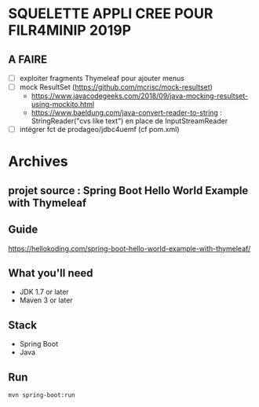 # SQUELETTE APPLI CREE POUR FILR4MINIP 2019P

## A FAIRE
 - [ ] exploiter fragments Thymeleaf pour ajouter menus
 - [ ] mock ResultSet (https://github.com/mcrisc/mock-resultset)
   - https://www.javacodegeeks.com/2018/09/java-mocking-resultset-using-mockito.html
   - https://www.baeldung.com/java-convert-reader-to-string : StringReader("cvs like text") en place de InputStreamReader
 - [ ] intégrer fct de prodageo/jdbc4uemf (cf pom.xml)

# Archives
## projet source : Spring Boot Hello World Example with Thymeleaf

## Guide
https://hellokoding.com/spring-boot-hello-world-example-with-thymeleaf/

## What you'll need
- JDK 1.7 or later
- Maven 3 or later

## Stack
- Spring Boot
- Java

## Run
`mvn spring-boot:run`

